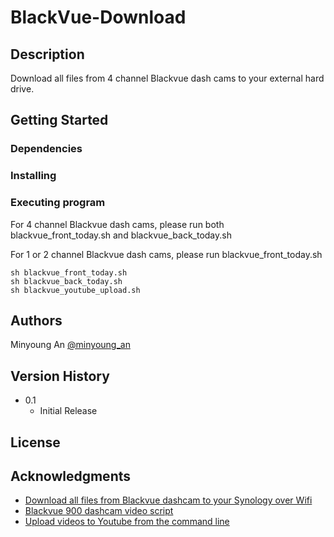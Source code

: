 # BlackVue-Download

## Description

Download all files from 4 channel Blackvue dash cams to your external hard drive.

## Getting Started

### Dependencies

### Installing

### Executing program

For 4 channel Blackvue dash cams, please run both blackvue_front_today.sh and blackvue_back_today.sh

For 1 or 2 channel Blackvue dash cams, please run blackvue_front_today.sh

```
sh blackvue_front_today.sh
sh blackvue_back_today.sh
sh blackvue_youtube_upload.sh
```

## Authors

Minyoung An
[@minyoung_an](https://www.instagram.com/minyoung_an/)

## Version History

* 0.1
    * Initial Release

## License

## Acknowledgments

* [Download all files from Blackvue dashcam to your Synology over Wifi](https://www.bjornsblog.nl/tips-and-tricks/download-all-files-from-blackvue-dashcam-to-your-synology-wifi/)
* [Blackvue 900 dashcam video script](https://teslamotorsclub.com/tmc/threads/blackvue-900-dashcam-video-script.116949/)
* [Upload videos to Youtube from the command line](https://github.com/tokland/youtube-upload)
